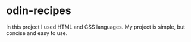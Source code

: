 # odin-recipes
In this project I used HTML and CSS languages. My project is simple, but concise and easy to use.
